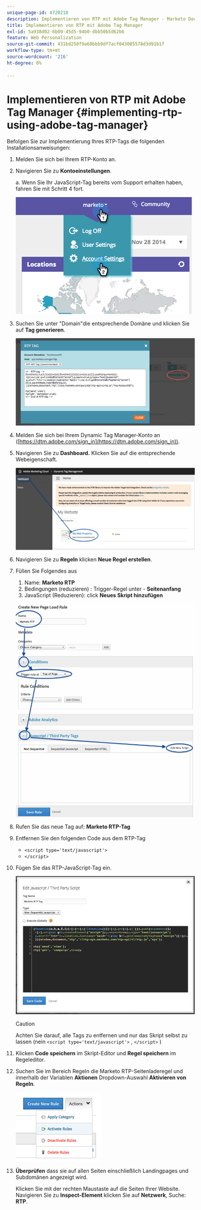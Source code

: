 ```yaml
---
unique-page-id: 4720218
description: Implementieren von RTP mit Adobe Tag Manager - Marketo Docs - Produktdokumentation
title: Implementieren von RTP mit Adobe Tag Manager
exl-id: 5a938d02-6b09-45d5-94b0-dbb50b5d62b6
feature: Web Personalization
source-git-commit: 431bd258f9a68bbb9df7acf043085578d3d91b1f
workflow-type: tm+mt
source-wordcount: '216'
ht-degree: 0%

---
```


# Implementieren von RTP mit Adobe Tag Manager {#implementing-rtp-using-adobe-tag-manager}

Befolgen Sie zur Implementierung Ihres RTP-Tags die folgenden Installationsanweisungen:

1. Melden Sie sich bei Ihrem RTP-Konto an.

1. Navigieren Sie zu **Kontoeinstellungen**.

   a. Wenn Sie Ihr JavaScript-Tag bereits vom Support erhalten haben, fahren Sie mit Schritt 4 fort.

   ![](assets/image2014-11-30-15-3a19-3a21-4.png)

1. Suchen Sie unter &quot;Domain&quot;die entsprechende Domäne und klicken Sie auf **Tag generieren**.

   ![](assets/image2014-11-30-15-3a20-3a17-4.png)

1. Melden Sie sich bei Ihrem Dynamic Tag Manager-Konto an ([https://dtm.adobe.com/sign_in](https://dtm.adobe.com/sign_in)).

1. Navigieren Sie zu **Dashboard.** Klicken Sie auf die entsprechende Webeigenschaft.

   ![](assets/image2014-12-3-17-3a58-3a17.png)

1. Navigieren Sie zu **Regeln** klicken **Neue Regel erstellen**.

1. Füllen Sie Folgendes aus

   1. Name: **Marketo RTP**
   1. Bedingungen (reduzieren) : Trigger-Regel unter - **Seitenanfang**
   1. JavaScript (Reduzieren): click **Neues Skript hinzufügen**

   ![](assets/image2014-12-3-17-3a59-3a40.png)

1. Rufen Sie das neue Tag auf: **Marketo RTP-Tag**

1. Entfernen Sie den folgenden Code aus dem RTP-Tag

   * `<script type='text/javascript'>`
   * `</script>`

1. Fügen Sie das RTP-JavaScript-Tag ein.

   ![](assets/image2014-12-3-18-3a3-3a45.png)

   >[!CAUTION]
   >
   >Achten Sie darauf, alle Tags zu entfernen und nur das Skript selbst zu lassen (nein `<script type='text/javascript'>` , `</script>` )

1. Klicken **Code speichern** im Skript-Editor und **Regel speichern** im Regeleditor.

1. Suchen Sie im Bereich Regeln die Marketo RTP-Seitenladeregel und innerhalb der Variablen **Aktionen** Dropdown-Auswahl **Aktivieren von Regeln**.

   ![](assets/image2014-12-3-18-3a4-3a14.png)

1. **Überprüfen** dass sie auf allen Seiten einschließlich Landingpages und Subdomänen angezeigt wird.

   Klicken Sie mit der rechten Maustaste auf die Seiten Ihrer Website. Navigieren Sie zu **Inspect-Element** klicken Sie auf **Netzwerk**, Suche: **RTP**.
